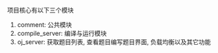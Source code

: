 项目核心有以下三个模块
1. comment: 公共模块
2. compile_server: 编译与运行模块
3. oj_server: 获取题目列表, 查看题目编写题目界面, 负载均衡以及其它功能